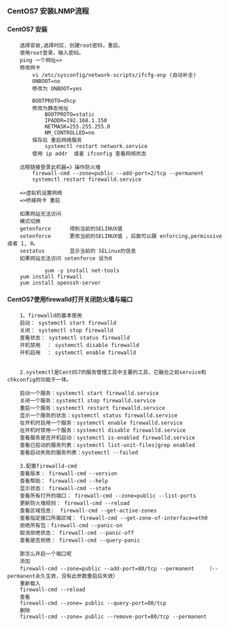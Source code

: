 ### CentOS7 安装LNMP流程

#### CentOS7 安装
		选择安装,选择时区，创建root密码，重启。
		使用root登录，输入密码。
		ping 一个网址=>
		修改网卡
			vi /etc/sysconfig/network-scripts/ifcfg-enp (自动补全)
			ONBOOT=no
			修改为 ONBOOT=yes
			
			BOOTPROTO=dhcp
			修改为静态地址
				BOOTPROTO=static
				IPADDR=192.168.1.150
				NETMASK=255.255.255.0
				NM_CONTROLLED=no
			保存后 重启网络服务
				systemctl restart network.service
			使用 ip addr  或者 ifconfig 查看网络状态	
			
		远程链接登录此机器=》操作防火墙
			firewall-cmd --zone=public --add-port=2/tcp --permanent
			systemctl restart firewalld.service	
		
		=>虚拟机设置网络
		=>桥接网卡 重启
		
		如果网站无法访问 
		模式切换
		getenforce		得到当前的SELINUX值
		setenforce		更改当前的SELINUX值 ，后面可以跟 enforcing,permissive 或者 1, 0。
		sestatus		显示当前的 SELinux的信息
		如果网站无法访问 setenforce 设为0

                yum -y install net-tools
		yum install firewall
		yum install openssh-server


#### CentOS7使用firewalld打开关闭防火墙与端口
		1、firewalld的基本使用
		启动： systemctl start firewalld
		关闭： systemctl stop firewalld
		查看状态： systemctl status firewalld 
		开机禁用  ： systemctl disable firewalld
		开机启用  ： systemctl enable firewalld
		 
		 
		2.systemctl是CentOS7的服务管理工具中主要的工具，它融合之前service和chkconfig的功能于一体。

		启动一个服务：systemctl start firewalld.service
		关闭一个服务：systemctl stop firewalld.service
		重启一个服务：systemctl restart firewalld.service
		显示一个服务的状态：systemctl status firewalld.service
		在开机时启用一个服务：systemctl enable firewalld.service
		在开机时禁用一个服务：systemctl disable firewalld.service
		查看服务是否开机启动：systemctl is-enabled firewalld.service
		查看已启动的服务列表：systemctl list-unit-files|grep enabled
		查看启动失败的服务列表：systemctl --failed

		3.配置firewalld-cmd
		查看版本： firewall-cmd --version
		查看帮助： firewall-cmd --help
		显示状态： firewall-cmd --state
		查看所有打开的端口： firewall-cmd --zone=public --list-ports
		更新防火墙规则： firewall-cmd --reload
		查看区域信息:  firewall-cmd --get-active-zones
		查看指定接口所属区域： firewall-cmd --get-zone-of-interface=eth0
		拒绝所有包：firewall-cmd --panic-on
		取消拒绝状态： firewall-cmd --panic-off
		查看是否拒绝： firewall-cmd --query-panic
		 
		那怎么开启一个端口呢
		添加
		firewall-cmd --zone=public --add-port=80/tcp --permanent    （--permanent永久生效，没有此参数重启后失效）
		重新载入
		firewall-cmd --reload
		查看
		firewall-cmd --zone= public --query-port=80/tcp
		删除
		firewall-cmd --zone= public --remove-port=80/tcp --permanent
		
